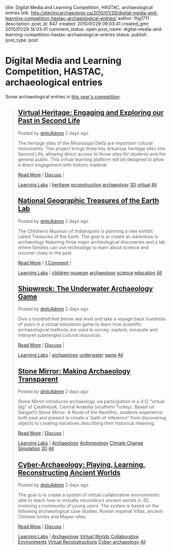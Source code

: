 title: Digital Media and Learning Competition, HASTAC, archaeological entries
link: http://electricarchaeology.ca/2010/01/29/digital-media-and-learning-competition-hastac-archaeological-entries/
author: fhg1711
description: 
post_id: 847
created: 2010/01/29 09:03:41
created_gmt: 2010/01/29 14:03:41
comment_status: open
post_name: digital-media-and-learning-competition-hastac-archaeological-entries
status: publish
post_type: post

# Digital Media and Learning Competition, HASTAC, archaeological entries

Some archaeological entries in [this year's competition](http://dmlcompetition.net/): 

> ## [Virtual Heritage: Engaging and Exploring our Past in Second Life](http://dmlcompetition.net/pligg/story.php?title=790)
> 
> Posted by [dmlcAdmin](http://dmlcompetition.net/pligg/user.php?login=dmlcAdmin) 2 days ago
> 
> The heritage sites of the Mississippi Delta are important cultural monuments. This project brings three key Arkansas heritage sites into Second Life, allowing direct access to those sites for students and the general public. This virtual learning platform will be designed to allow a direct engagement with historic material. 
> 
> [ Read More](http://dmlcompetition.net/pligg/story.php?title=790) | [Discuss](http://dmlcompetition.net/pligg/story.php?title=790#discuss) |
> 
> [Learning Labs](http://dmlcompetition.net/pligg/index.php?category=learninglabs) | [heritage](http://dmlcompetition.net/pligg/search.php?search=heritage&tag=true) [reconstruction](http://dmlcompetition.net/pligg/search.php?search=reconstruction&tag=true) [archaeology](http://dmlcompetition.net/pligg/search.php?search=archaeology&tag=true) [3D](http://dmlcompetition.net/pligg/search.php?search=3D&tag=true) [virtual](http://dmlcompetition.net/pligg/search.php?search=virtual&tag=true) [All](http://dmlcompetition.net/pligg/search.php?search=heritage%2C+reconstruction%2C+archaeology%2C+3D%2C+virtual&tag=true)
> 
> ## [National Geographic Treasures of the Earth Lab](http://dmlcompetition.net/pligg/story.php?title=659)
> 
> Posted by [dmlcAdmin](http://dmlcompetition.net/pligg/user.php?login=dmlcAdmin) 2 days ago
> 
> The Children’s Museum of Indianapolis is planning a new exhibit called Treasures of the Earth. The goal is to create an adventure in archaeology featuring three major archeological discoveries and a lab where families can use technology to learn about science and uncover clues to the past.
> 
> [ Read More](http://dmlcompetition.net/pligg/story.php?title=659) | [1 Comment](http://dmlcompetition.net/pligg/story.php?title=659#comments) |
> 
> [Learning Labs](http://dmlcompetition.net/pligg/index.php?category=learninglabs) | [children](http://dmlcompetition.net/pligg/search.php?search=children&tag=true) [museum](http://dmlcompetition.net/pligg/search.php?search=museum&tag=true) [archaeology](http://dmlcompetition.net/pligg/search.php?search=archaeology&tag=true) [science](http://dmlcompetition.net/pligg/search.php?search=science&tag=true) [education](http://dmlcompetition.net/pligg/search.php?search=education&tag=true) [All](http://dmlcompetition.net/pligg/search.php?search=children%2C+museum%2C+archaeology%2C+science%2C+education&tag=true)
> 
> ## [Shipwreck: The Underwater Archaeology Game](http://dmlcompetition.net/pligg/story.php?title=558)
> 
> Posted by [dmlcAdmin](http://dmlcompetition.net/pligg/user.php?login=dmlcAdmin) 2 days ago
> 
> Dive a hundred feet below sea level and take a voyage back hundreds of years in a virtual simulation game to learn how scientific archaeological methods are used to survey, explore, excavate and interpret submerged cultural resources.
> 
> [ Read More](http://dmlcompetition.net/pligg/story.php?title=558) | [Discuss](http://dmlcompetition.net/pligg/story.php?title=558#discuss) |
> 
> [Learning Labs](http://dmlcompetition.net/pligg/index.php?category=learninglabs) | [archaeology](http://dmlcompetition.net/pligg/search.php?search=archaeology&tag=true) [underwater](http://dmlcompetition.net/pligg/search.php?search=underwater&tag=true) [game](http://dmlcompetition.net/pligg/search.php?search=game&tag=true) [All](http://dmlcompetition.net/pligg/search.php?search=archaeology%2C+underwater%2C+game%2C+%2C&tag=true)
> 
> ## [Stone Mirror: Making Archaeology Transparent](http://dmlcompetition.net/pligg/story.php?title=453)
> 
> Posted by [dmlcAdmin](http://dmlcompetition.net/pligg/user.php?login=dmlcAdmin) 2 days ago
> 
> Stone Mirror introduces archaeology via participation in a 3-D “virtual dig” of Çatalhöyük, Central Anatolia (southern Turkey). Based on Swigart’s Stone Mirror: A Novel of the Neolithic, students experience both past and present to create a “path of inference” from discovering objects to creating narratives describing their historical meaning.
> 
> [ Read More](http://dmlcompetition.net/pligg/story.php?title=453) | [Discuss](http://dmlcompetition.net/pligg/story.php?title=453#discuss) |
> 
> [Learning Labs](http://dmlcompetition.net/pligg/index.php?category=learninglabs) | [Archaeology](http://dmlcompetition.net/pligg/search.php?search=Archaeology&tag=true) [Anthropology](http://dmlcompetition.net/pligg/search.php?search=Anthropology&tag=true) [Climate Change](http://dmlcompetition.net/pligg/search.php?search=Climate+Change&tag=true) [Simulation](http://dmlcompetition.net/pligg/search.php?search=Simulation&tag=true) [3D](http://dmlcompetition.net/pligg/search.php?search=3D&tag=true) [All](http://dmlcompetition.net/pligg/search.php?search=Archaeology%2C+Anthropology%2C+Climate+Change%2C+Simulation%2C+3D&tag=true)
> 
> ## [Cyber-Archaeology: Playing, Learning, Reconstructing Ancient Worlds](http://dmlcompetition.net/pligg/story.php?title=264)
> 
> Posted by [dmlcAdmin](http://dmlcompetition.net/pligg/user.php?login=dmlcAdmin) 2 days ago
> 
> The goal is to create a system of virtual collaborative environments able to teach how to virtually reconstruct ancient worlds in 3D, involving a community of young users. The system is based on the following archaeological case studies: Roman imperial Villas, ancient Chinese tombs and Mayan sites.
> 
> [ Read More](http://dmlcompetition.net/pligg/story.php?title=264) | [Discuss](http://dmlcompetition.net/pligg/story.php?title=264#discuss) |
> 
> [Learning Labs](http://dmlcompetition.net/pligg/index.php?category=learninglabs) | [Archaeology](http://dmlcompetition.net/pligg/search.php?search=Archaeology&tag=true) [Virtual Worlds](http://dmlcompetition.net/pligg/search.php?search=Virtual+Worlds&tag=true) [Collaborative Environments](http://dmlcompetition.net/pligg/search.php?search=Collaborative+Environments&tag=true) [Virtual Reconstructions](http://dmlcompetition.net/pligg/search.php?search=Virtual+Reconstructions&tag=true) [Cyber-archaeology](http://dmlcompetition.net/pligg/search.php?search=Cyber-archaeology&tag=true) [All](http://dmlcompetition.net/pligg/search.php?search=Archaeology%2C+Virtual+Worlds%2C+Collaborative+Environments%2C+Virtual+Reconstructions%2C+Cyber-archaeology&tag=true)
